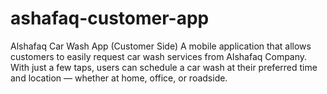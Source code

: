 # ashafaq-customer-app
Alshafaq Car Wash App (Customer Side) A mobile application that allows customers to easily request car wash services from Alshafaq Company. With just a few taps, users can schedule a car wash at their preferred time and location — whether at home, office, or roadside.

